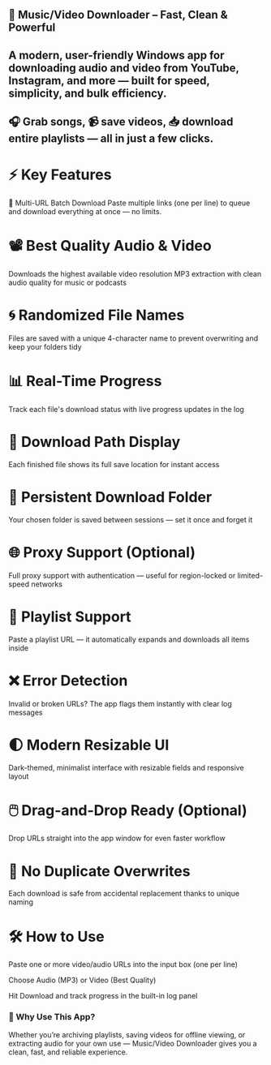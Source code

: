 ## 🎵 Music/Video Downloader – Fast, Clean & Powerful
A modern, user-friendly Windows app for downloading audio and video from YouTube, Instagram, and more — built for speed, simplicity, and bulk efficiency.
---
🎧 Grab songs, 📹 save videos, 📥 download entire playlists — all in just a few clicks.
---
# ⚡ Key Features
🔗 Multi-URL Batch Download
Paste multiple links (one per line) to queue and download everything at once — no limits.

# 📽️ Best Quality Audio & Video
Downloads the highest available video resolution
MP3 extraction with clean audio quality for music or podcasts

# 🌀 Randomized File Names
Files are saved with a unique 4-character name to prevent overwriting and keep your folders tidy

# 📊 Real-Time Progress
Track each file's download status with live progress updates in the log

# 📁 Download Path Display
Each finished file shows its full save location for instant access

# 📌 Persistent Download Folder
Your chosen folder is saved between sessions — set it once and forget it

# 🌐 Proxy Support (Optional)
Full proxy support with authentication — useful for region-locked or limited-speed networks

# 🧩 Playlist Support
Paste a playlist URL — it automatically expands and downloads all items inside

# ❌ Error Detection
Invalid or broken URLs? The app flags them instantly with clear log messages

# 🌓 Modern Resizable UI
Dark-themed, minimalist interface with resizable fields and responsive layout

# 🖱️ Drag-and-Drop Ready (Optional)
Drop URLs straight into the app window for even faster workflow

# 🔐 No Duplicate Overwrites
Each download is safe from accidental replacement thanks to unique naming

# 🛠️ How to Use
Paste one or more video/audio URLs into the input box (one per line)

Choose Audio (MP3) or Video (Best Quality)


Hit Download and track progress in the built-in log panel

### 🚀 Why Use This App?
Whether you’re archiving playlists, saving videos for offline viewing, or extracting audio for your own use — Music/Video Downloader gives you a clean, fast, and reliable experience.
